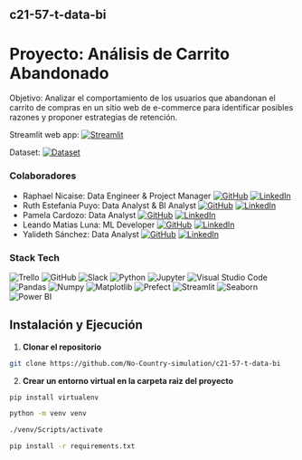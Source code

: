 ## c21-57-t-data-bi
# Proyecto: Análisis de Carrito Abandonado
Objetivo: Analizar el comportamiento de los usuarios que
abandonan el carrito de compras en un sitio web de e-commerce para identificar
posibles razones y proponer estrategias de retención.

Streamlit web app: [![Streamlit](https://img.shields.io/badge/Streamlit-FF4B4B?logo=Streamlit&logoColor=fff)](https://c21-57-t-data-bi-carritoabandonado.streamlit.app/)

Dataset: [![Dataset](https://img.shields.io/badge/Dataset%20Kaggle-00599C?logo=kaggle&logoColor=fff)](https://www.kaggle.com/datasets/gabrielramos87/an-online-shop-business)

### Colaboradores

- Raphael Nicaise: Data Engineer & Project Manager  [![GitHub](https://img.shields.io/badge/GitHub-181717?style=flat&logo=github&logoColor=white)](https://github.com/RaphaelNicaise) [![LinkedIn](https://img.shields.io/badge/LinkedIn-0A66C2?style=flat&logo=linkedin&logoColor=white)](https://www.linkedin.com/in/rapha%C3%ABl-nicaise-68025b27a/)
- Ruth Estefania Puyo: Data Analyst & BI Analyst  [![GitHub](https://img.shields.io/badge/GitHub-181717?style=flat&logo=github&logoColor=white)](https://github.com/ruthpuyo) [![LinkedIn](https://img.shields.io/badge/LinkedIn-0A66C2?style=flat&logo=linkedin&logoColor=white)](https://www.linkedin.com/in/ruth-estefania-puyo-929572b0)
- Pamela Cardozo: Data Analyst  [![GitHub](https://img.shields.io/badge/GitHub-181717?style=flat&logo=github&logoColor=white)](https://github.com/PamelaCardozo) [![LinkedIn](https://img.shields.io/badge/LinkedIn-0A66C2?style=flat&logo=linkedin&logoColor=white)](https://www.linkedin.com/in/npamelacardozo)
- Leando Matias Luna: ML Developer  [![GitHub](https://img.shields.io/badge/GitHub-181717?style=flat&logo=github&logoColor=white)](https://github.com/s4phulkx) [![LinkedIn](https://img.shields.io/badge/LinkedIn-0A66C2?style=flat&logo=linkedin&logoColor=white)](https://www.linkedin.com/in/leandromluna)
- Yalideth Sánchez: Data Analyst [![GitHub](https://img.shields.io/badge/GitHub-181717?style=flat&logo=github&logoColor=white)](https://github.com/yssanchez) [![LinkedIn](https://img.shields.io/badge/LinkedIn-0A66C2?style=flat&logo=linkedin&logoColor=white)](https://www.linkedin.com/in/yalideth-sanchez-0478a819b?)

### Stack Tech
 ![Trello](https://img.shields.io/badge/Trello-0052CC?logo=trello&logoColor=fff) ![GitHub](https://img.shields.io/badge/GitHub-%23121011.svg?logo=github&logoColor=white) ![Slack](https://img.shields.io/badge/Slack-4A154B?logo=slack&logoColor=fff) ![Python](https://img.shields.io/badge/Python-3776AB?logo=python&logoColor=fff) ![Jupyter](https://img.shields.io/badge/Jupyter-F37626?logo=jupyter&logoColor=fff) 
 ![Visual Studio Code](https://custom-icon-badges.demolab.com/badge/Visual%20Studio%20Code-0078d7.svg?logo=vsc&logoColor=white)
![Pandas](https://img.shields.io/badge/Pandas-150458?logo=pandas&logoColor=fff) ![Numpy](https://img.shields.io/badge/Numpy-013243?logo=numpy&logoColor=fff) ![Matplotlib](https://img.shields.io/badge/Matplotlib-11557C?logo=matplotlib&logoColor=fff) ![Prefect](https://img.shields.io/badge/Prefect-11557C?logo=Prefect&logoColor=fff) ![Streamlit](https://img.shields.io/badge/Streamlit-FF4B4B?logo=Streamlit&logoColor=fff)  ![Seaborn](https://img.shields.io/badge/Seaborn-005377?logo=Seaborn&logoColor=fff) ![Power BI](https://img.shields.io/badge/Power_BI-F2C811?logo=power-bi&logoColor=white)
## Instalación y Ejecución
1. **Clonar el repositorio**
```bash
git clone https://github.com/No-Country-simulation/c21-57-t-data-bi
```
2. **Crear un entorno virtual en la carpeta raiz del proyecto**
```bash
pip install virtualenv                               
```
```bash
python -m venv venv
```
```bash
./venv/Scripts/activate
```
```bash
pip install -r requirements.txt
```



